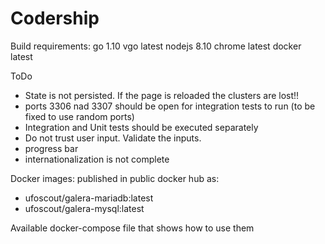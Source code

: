 # Codership

Build requirements:
go 1.10
vgo latest
nodejs 8.10
chrome latest
docker latest

ToDo
 - State is not persisted. If the page is reloaded the clusters are lost!! 
 - ports 3306 nad 3307 should be open for integration tests to run (to be fixed to use random ports)
 - Integration and Unit tests should be executed separately
 - Do not trust user input. Validate the inputs.
 - progress bar
 - internationalization is not complete

Docker images:
published in public docker hub as:
- ufoscout/galera-mariadb:latest
- ufoscout/galera-mysql:latest

Available docker-compose file that shows how to use them
